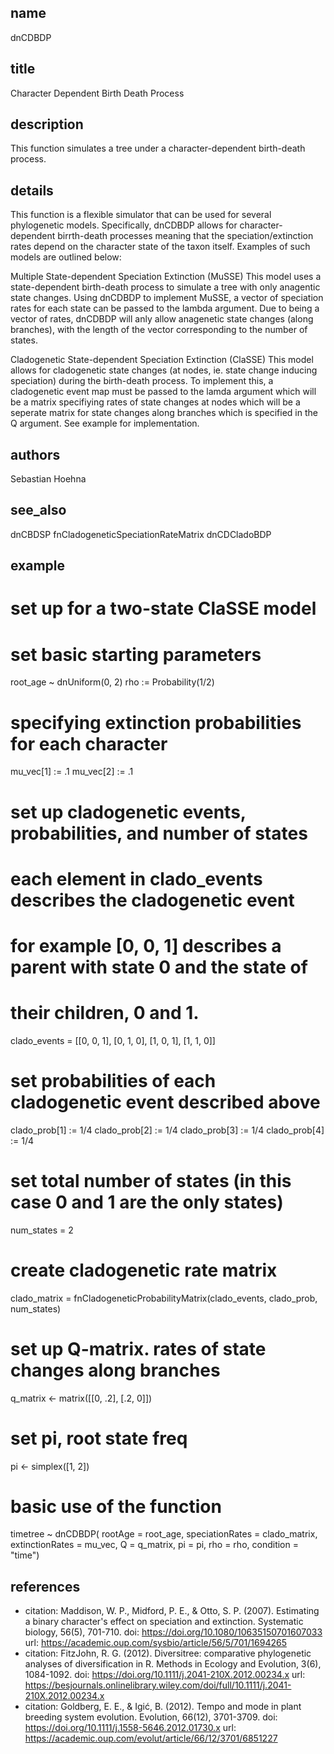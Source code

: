 ## name
dnCDBDP
## title
Character Dependent Birth Death Process
## description
This function simulates a tree under a character-dependent birth-death process.
## details
This function is a flexible simulator that can be used for several phylogenetic models. Specifically,
dnCDBDP allows for character-dependent birrth-death processes meaning that the speciation/extinction rates
depend on the character state of the taxon itself.
 Examples of such models are outlined below:

Multiple State-dependent Speciation Extinction (MuSSE)
This model uses a state-dependent birth-death process to simulate a tree with only anagentic state changes.
Using dnCDBDP to implement MuSSE, a vector of speciation rates for each state can be passed to the lambda argument.
Due to being a vector of rates, dnCDBDP will anly allow anagenetic state changes (along branches), with the
length of the vector corresponding to the number of states.

Cladogenetic State-dependent Speciation Extinction (ClaSSE)
This model allows for cladogenetic state changes (at nodes, ie. state change inducing speciation)  during the birth-death process. 
To implement this, a cladogenetic event map must be passed to the lamda argument which will be a matrix specifiying rates of state changes 
at nodes which will be a seperate matrix for state changes along branches which is specified in the Q argument. See example for implementation.
## authors
Sebastian Hoehna
## see_also
dnCBDSP
fnCladogeneticSpeciationRateMatrix
dnCDCladoBDP
## example
# set up for a two-state ClaSSE model
# set basic starting parameters
root_age ~ dnUniform(0, 2)
rho := Probability(1/2)

# specifying extinction probabilities for each character
mu_vec[1] := .1
mu_vec[2] := .1

# set up cladogenetic events, probabilities, and number of states
# each element in clado_events describes the cladogenetic event
# for example [0, 0, 1] describes a parent with state 0 and the state of 
# their children, 0 and 1.
clado_events = [[0, 0, 1], [0, 1, 0], [1, 0, 1], [1, 1, 0]]

# set probabilities of each cladogenetic event described above
clado_prob[1] := 1/4
clado_prob[2] := 1/4
clado_prob[3] := 1/4
clado_prob[4] := 1/4

# set total number of states (in this case 0 and 1 are the only states)
num_states = 2

# create cladogenetic rate matrix
clado_matrix = fnCladogeneticProbabilityMatrix(clado_events, clado_prob, num_states)

# set up Q-matrix. rates of state changes along branches 
q_matrix <- matrix([[0, .2], 
                    [.2, 0]])

# set pi, root state freq
pi <- simplex([1, 2])

# basic use of the function
timetree ~ dnCDBDP( rootAge           = root_age,
                    speciationRates   = clado_matrix,
                    extinctionRates   = mu_vec,
                    Q                 = q_matrix,
                    pi                = pi,
                    rho               = rho,
                    condition         = "time")

## references
- citation: Maddison, W. P., Midford, P. E., & Otto, S. P. (2007). Estimating a binary character's effect on speciation and extinction. Systematic biology, 56(5), 701-710.
  doi: https://doi.org/10.1080/10635150701607033
  url: https://academic.oup.com/sysbio/article/56/5/701/1694265
- citation: FitzJohn, R. G. (2012). Diversitree: comparative phylogenetic analyses of diversification in R. Methods in Ecology and Evolution, 3(6), 1084-1092.
  doi: https://doi.org/10.1111/j.2041-210X.2012.00234.x
  url: https://besjournals.onlinelibrary.wiley.com/doi/full/10.1111/j.2041-210X.2012.00234.x
- citation: Goldberg, E. E., & Igić, B. (2012). Tempo and mode in plant breeding system evolution. Evolution, 66(12), 3701-3709.
  doi: https://doi.org/10.1111/j.1558-5646.2012.01730.x
  url: https://academic.oup.com/evolut/article/66/12/3701/6851227
